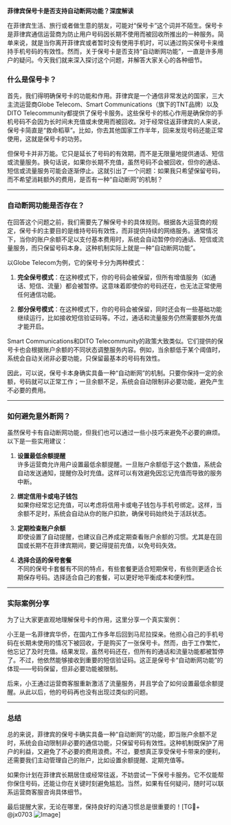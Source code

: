 **菲律宾保号卡是否支持自动断网功能？深度解读**

在菲律宾生活、旅行或者做生意的朋友，可能对“保号卡”这个词并不陌生。保号卡是菲律宾通信运营商为防止用户号码因长期不使用而被回收所推出的一种服务。简单来说，就是当你离开菲律宾或者暂时没有使用手机时，可以通过购买保号卡来维持手机号码的有效性。然而，关于保号卡是否支持“自动断网功能”，一直是许多用户的疑问。今天我们就来深入探讨这个问题，并解答大家关心的各种细节。

### 什么是保号卡？

首先，我们得明确保号卡的功能和作用。菲律宾是一个通信非常发达的国家，三大主流运营商Globe Telecom、Smart Communications（旗下的TNT品牌）以及DITO Telecommunity都提供了保号卡服务。这些保号卡的核心作用是确保你的手机号码不会因为长时间未充值或未使用而被回收。对于经常往返菲律宾的人来说，保号卡简直是“救命稻草”。比如，你去其他国家工作半年，回来发现号码还能正常使用，这就是保号卡的功劳。

但保号卡并非万能。它只是延长了号码的有效期，而不是无限量地提供通话、短信或流量服务。换句话说，如果你长期不充值，虽然号码不会被回收，但你的通话、短信或流量服务可能会逐渐停止。这就引出了一个问题：如果我只希望保留号码，而不希望消耗额外的费用，是否有一种“自动断网”的机制？

---

### 自动断网功能是否存在？

在回答这个问题之前，我们需要先了解保号卡的具体规则。根据各大运营商的规定，保号卡的主要目的是维持号码有效性，而非提供持续的网络服务。通常情况下，当你的账户余额不足以支付基本费用时，系统会自动暂停你的通话、短信或流量服务，而只保留号码本身。这种机制实际上就是一种“自动断网功能”。

以Globe Telecom为例，它的保号卡分为两种模式：

1. **完全保号模式**：在这种模式下，你的号码会被保留，但所有增值服务（如通话、短信、流量）都会被暂停。这意味着即使你的号码还在，也无法正常使用任何通信功能。
   
2. **部分保号模式**：在这种模式下，你的号码会被保留，同时还会有一些基础功能继续运行，比如接收短信验证码等。不过，通话和流量服务仍然需要额外充值才能开启。

Smart Communications和DITO Telecommunity的政策大致类似。它们提供的保号卡也会根据账户余额的不同状态调整服务内容。例如，当余额低于某个阈值时，系统会自动关闭非必要功能，只保留最基本的号码有效性。

因此，可以说，保号卡本身确实具备一种“自动断网”的机制。只要你保持一定的余额，号码就可以正常工作；一旦余额不足，系统会自动限制非必要功能，避免产生不必要的费用。

---

### 如何避免意外断网？

虽然保号卡有自动断网功能，但我们也可以通过一些小技巧来避免不必要的麻烦。以下是一些实用建议：

1. **设置最低余额提醒**  
   许多运营商允许用户设置最低余额提醒。一旦账户余额低于这个数值，系统会自动发送通知，提醒你及时充值。这样可以有效避免因忘记充值而导致的服务中断。

2. **绑定信用卡或电子钱包**  
   如果你经常忘记充值，可以考虑将信用卡或电子钱包与手机号绑定。这样，当余额不足时，系统会自动从你的账户扣款，确保号码始终处于活跃状态。

3. **定期检查账户余额**  
   即使设置了自动提醒，也建议自己养成定期查看账户余额的习惯。尤其是在回国或长期不在菲律宾期间，要记得提前充值，以免号码失效。

4. **选择合适的保号套餐**  
   不同的保号卡套餐有不同的特点，有些套餐更适合短期保号，有些则更适合长期保存号码。选择适合自己的套餐，可以更好地平衡成本和便利性。

---

### 实际案例分享

为了让大家更直观地理解保号卡的作用，这里分享一个真实案例：

小王是一名菲律宾华侨，在国内工作多年后回到马尼拉探亲。他担心自己的手机号码在长期未使用的情况下被回收，于是购买了一张保号卡。然而，由于工作繁忙，他忘记了及时充值。结果发现，虽然号码还在，但所有的通话和流量功能都被暂停了。不过，他依然能够接收到重要的短信验证码。这正是保号卡“自动断网功能”的体现——号码保留，但非必要功能被限制。

后来，小王通过运营商客服重新激活了流量服务，并且学会了如何设置最低余额提醒。从此以后，他的号码再也没有出现过类似的问题。

---

### 总结

总的来说，菲律宾的保号卡确实具备一种“自动断网”的功能，即当账户余额不足时，系统会自动限制非必要的通信功能，只保留号码有效性。这种机制既保护了用户的利益，又避免了不必要的费用浪费。不过，要想真正享受保号卡带来的便利，还需要我们主动管理自己的账户，比如设置余额提醒、定期充值等。

如果你计划在菲律宾长期居住或经常往返，不妨尝试一下保号卡服务。它不仅能帮你保住号码，还能让你在关键时刻避免尴尬。当然，如果有任何疑问，随时可以联系运营商客服咨询具体细节。

最后提醒大家，无论在哪里，保持良好的沟通习惯总是很重要的！[TG💪+ @jx0703 ![Image](https://github.com/user-attachments/assets/dbca1d08-cadb-493c-b0ec-ad6f7a83f270)]